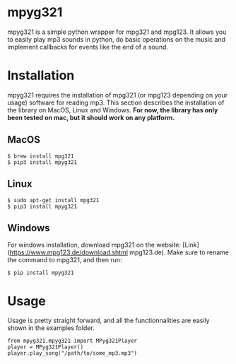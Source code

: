 # mpyg321

mpyg321 is a simple python wrapper for mpg321 and mpg123. It allows you to easily play mp3 sounds in python, do basic operations on the music and implement callbacks for events like the end of a sound.

# Installation

mpyg321 requires the installation of mpg321 (or mpg123 depending on your usage) software for reading mp3. This section describes the installation of the library on MacOS, Linux and Windows. **For now, the library has only been tested on mac, but it should work on any platform.**

## MacOS

```
$ brew install mpg321
$ pip3 install mpyg321
```

## Linux

```
$ sudo apt-get install mpg321
$ pip3 install mpyg321
```

## Windows

For windows installation, download mpg321 on the website: [Link] (https://www.mpg123.de/download.shtml mpg123.de). Make sure to rename the command to mpg321, and then run:

```
$ pip install mpyg321
```

# Usage

Usage is pretty straight forward, and all the functionnalities are easily shown in the examples folder.
```
from mpyg321.mpyg321 import MPyg321Player
player = MPyg321Player()
player.play_song("/path/to/some_mp3.mp3")
```
